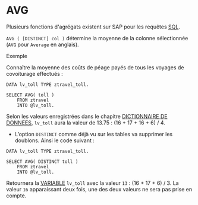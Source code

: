 # AVG

Plusieurs fonctions d'agrégats existent sur SAP pour les requêtes [SQL](./01_SQL.md).

`AVG ( [DISTINCT] col )` détermine la moyenne de la colonne sélectionnée (`AVG` pour `Average` en anglais).

Exemple

Connaître la moyenne des coûts de péage payés de tous les voyages de covoiturage effectués :

```abap
DATA lv_toll TYPE ztravel_toll.

SELECT AVG( toll )
    FROM ztravel
    INTO @lv_toll.
```

Selon les valeurs enregistrées dans le chapitre [DICTIONNAIRE DE DONNEES](../../08_SE11/01_SE11.md), `lv_toll` aura la valeur de 13.75 : (16 + 17 + 16 + 6) / 4.

- L’option `DISTINCT` comme déjà vu sur les tables va supprimer les doublons. Ainsi le code suivant :

```abap
DATA lv_toll TYPE ztravel_toll.

SELECT AVG( DISTINCT toll )
    FROM ztravel
    INTO @lv_toll.
```

Retournera la [VARIABLE](../../04_Variables/01_Variables.md) `lv_toll` avec la valeur `13` : (16 + 17 + 6) / 3. La valeur `16` apparaissant deux fois, une des deux valeurs ne sera pas prise en compte.

